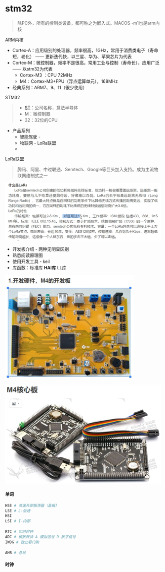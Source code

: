 # stm32

> 除PC外，所有的控制类设备，都可称之为嵌入式。MACOS -m1也是arm内核

ARM内核

- Cortex-A：应用级别的处理器，频率很高，1GHz，常用于消费类电子（寿命短，老化） —— 更新迭代快，以三星、华为、苹果芯片为代表
- Cortex-M：微控制器，频率不是很高，常用工业与控制（寿命长），应用广泛 —— 以stm32为代表
  - Cortex-M3 ：CPU 72MHz
  - M4：Cortex-M3+FPU（浮点运算单元），168MHz
- 经典系列：ARM7、9、11（很少使用）



STM32

> - [ST](https://www.st.com/content/st_com/zh.html)：公司名称，意法半导体
> - M：微控制器
> - 32：32位的CPU

- 产品系列
  - 智能驾驶 - 
  - 物联网 - LoRa联盟
  - 



LoRa联盟

> 腾讯、阿里、中过联通、Semtech、Google等巨头加入支持。成为主流物联网络制式之一

![image-20230901164934418](images/stm32/image-20230901164934418.png)





- 开发板介绍 - 两种无明显区别
- 熟悉阅读原理图
- 使用开发工具 - keil
- 库函数：标准库  **HAl库**   LL库

![image-20230901225850857](images/stm32/image-20230901225850857.png)

![image-20230901225904660](images/stm32/image-20230901225904660.png)





#### 单词

```sh
HSE	# 高速外部振荡器（晶振）
LSE	# L-低速
HSI
LSI	# I-内部

RTC	# 实时时钟
ADC # 模数转换 A-模拟信号 D-数字信号
IWDG # 独立看门狗

AHB	# 总线    
```



#### 时钟





